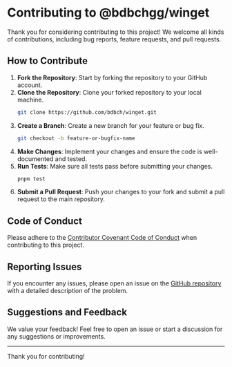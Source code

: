 # Contributing to @bdbchgg/winget

Thank you for considering contributing to this project! We welcome all kinds of contributions, including bug reports, feature requests, and pull requests.

## How to Contribute

1. **Fork the Repository**: Start by forking the repository to your GitHub account.
2. **Clone the Repository**: Clone your forked repository to your local machine.
   ```bash
   git clone https://github.com/bdbch/winget.git
   ```
3. **Create a Branch**: Create a new branch for your feature or bug fix.
   ```bash
   git checkout -b feature-or-bugfix-name
   ```
4. **Make Changes**: Implement your changes and ensure the code is well-documented and tested.
5. **Run Tests**: Make sure all tests pass before submitting your changes.
   ```bash
   pnpm test
   ```
6. **Submit a Pull Request**: Push your changes to your fork and submit a pull request to the main repository.

## Code of Conduct

Please adhere to the [Contributor Covenant Code of Conduct](https://www.contributor-covenant.org/version/2/1/code_of_conduct/) when contributing to this project.

## Reporting Issues

If you encounter any issues, please open an issue on the [GitHub repository](https://github.com/bdbch/winget-js/issues) with a detailed description of the problem.

## Suggestions and Feedback

We value your feedback! Feel free to open an issue or start a discussion for any suggestions or improvements.

---

Thank you for contributing!
